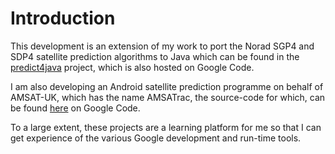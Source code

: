 # Introduction #

This development is an extension of my work to port the Norad SGP4 and SDP4 satellite prediction algorithms to Java which can be found in the [predict4java](http://code.google.com/p/predict4java) project, which is also hosted on Google Code.

I am also developing an Android satellite prediction programme on behalf of AMSAT-UK, which has the name AMSATrac, the source-code for which, can be found [here](http://code.google.com/p/amsatrac) on Google Code.

To a large extent, these projects are a learning platform for me so that I can get experience of the various Google development and run-time tools.